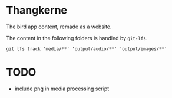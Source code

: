# Thangkerne

The bird app content, remade as a website. 

The content in the following folders is handled by `git-lfs`. 
```
git lfs track 'media/**' 'output/audio/**' 'output/images/**'
```

# TODO
- include png in media processing script
